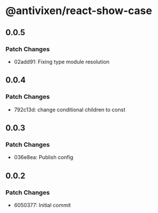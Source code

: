 # @antivixen/react-show-case

## 0.0.5

### Patch Changes

- 02add91: Fixing type module resolution

## 0.0.4

### Patch Changes

- 792c13d: change conditional children to const

## 0.0.3

### Patch Changes

- 036e8ea: Publish config

## 0.0.2

### Patch Changes

- 6050377: Initial commit
